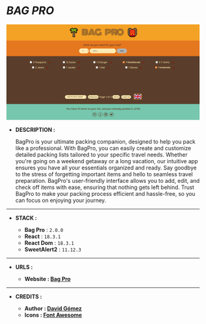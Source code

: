 # _BAG PRO_

![THUMBNAIL](resources/img/Thumbnail.png)

- **DESCRIPTION :**

  BagPro is your ultimate packing companion, designed to help you pack like a professional. With BagPro, you can easily create and customize detailed packing lists tailored to your specific travel needs. Whether you're going on a weekend getaway or a long vacation, our intuitive app ensures you have all your essentials organized and ready. Say goodbye to the stress of forgetting important items and hello to seamless travel preparation. BagPro's user-friendly interface allows you to add, edit, and check off items with ease, ensuring that nothing gets left behind. Trust BagPro to make your packing process efficient and hassle-free, so you can focus on enjoying your journey.

---

- **STACK :**

  - **Bag Pro** : `2.0.0`
  - **React** : `18.3.1`
  - **React Dom** : `18.3.1`
  - **SweetAlert2** : `11.12.3`

---

- **URLS :**

  - **Website : [Bag Pro](https://bag-pro.netlify.app)**

---

- **CREDITS :**

  - **Author : [David Gómez](https://github.com/DavidGomezToca)**
  - **Icons : [Font Awesome](https://fontawesome.com)**